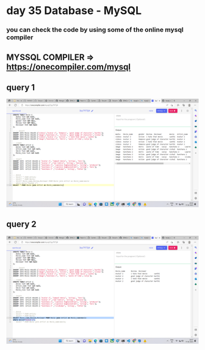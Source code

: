 # day 35 Database - MySQL

### you can check the code by using some of the online mysql compiler

## MYSSQL COMPILER => <a href="https://onecompiler.com/mysql" target="_blank">https://onecompiler.com/mysql</a>

## query 1
<img src="./image/img1.png" alt="ans-1">


## query 2
<img src="./image/img2.png" alt="ans-2">

